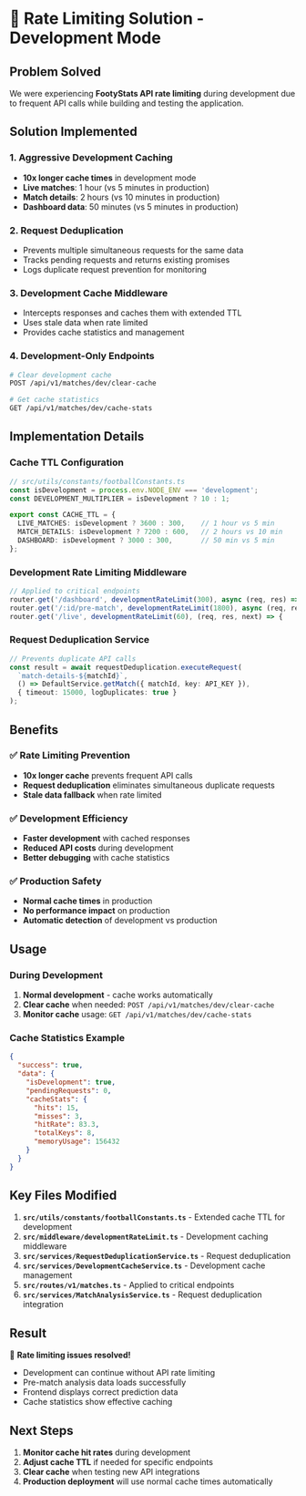 # 🚀 Rate Limiting Solution - Development Mode

## Problem Solved
We were experiencing **FootyStats API rate limiting** during development due to frequent API calls while building and testing the application.

## Solution Implemented

### 1. **Aggressive Development Caching**
- **10x longer cache times** in development mode
- **Live matches**: 1 hour (vs 5 minutes in production)
- **Match details**: 2 hours (vs 10 minutes in production)
- **Dashboard data**: 50 minutes (vs 5 minutes in production)

### 2. **Request Deduplication**
- Prevents multiple simultaneous requests for the same data
- Tracks pending requests and returns existing promises
- Logs duplicate request prevention for monitoring

### 3. **Development Cache Middleware**
- Intercepts responses and caches them with extended TTL
- Uses stale data when rate limited
- Provides cache statistics and management

### 4. **Development-Only Endpoints**
```bash
# Clear development cache
POST /api/v1/matches/dev/clear-cache

# Get cache statistics
GET /api/v1/matches/dev/cache-stats
```

## Implementation Details

### Cache TTL Configuration
```typescript
// src/utils/constants/footballConstants.ts
const isDevelopment = process.env.NODE_ENV === 'development';
const DEVELOPMENT_MULTIPLIER = isDevelopment ? 10 : 1;

export const CACHE_TTL = {
  LIVE_MATCHES: isDevelopment ? 3600 : 300,    // 1 hour vs 5 min
  MATCH_DETAILS: isDevelopment ? 7200 : 600,   // 2 hours vs 10 min
  DASHBOARD: isDevelopment ? 3000 : 300,       // 50 min vs 5 min
};
```

### Development Rate Limiting Middleware
```typescript
// Applied to critical endpoints
router.get('/dashboard', developmentRateLimit(300), async (req, res) => {
router.get('/:id/pre-match', developmentRateLimit(1800), async (req, res) => {
router.get('/live', developmentRateLimit(60), (req, res, next) => {
```

### Request Deduplication Service
```typescript
// Prevents duplicate API calls
const result = await requestDeduplication.executeRequest(
  `match-details-${matchId}`,
  () => DefaultService.getMatch({ matchId, key: API_KEY }),
  { timeout: 15000, logDuplicates: true }
);
```

## Benefits

### ✅ **Rate Limiting Prevention**
- **10x longer cache** prevents frequent API calls
- **Request deduplication** eliminates simultaneous duplicate requests
- **Stale data fallback** when rate limited

### ✅ **Development Efficiency**
- **Faster development** with cached responses
- **Reduced API costs** during development
- **Better debugging** with cache statistics

### ✅ **Production Safety**
- **Normal cache times** in production
- **No performance impact** on production
- **Automatic detection** of development vs production

## Usage

### During Development
1. **Normal development** - cache works automatically
2. **Clear cache** when needed: `POST /api/v1/matches/dev/clear-cache`
3. **Monitor cache** usage: `GET /api/v1/matches/dev/cache-stats`

### Cache Statistics Example
```json
{
  "success": true,
  "data": {
    "isDevelopment": true,
    "pendingRequests": 0,
    "cacheStats": {
      "hits": 15,
      "misses": 3,
      "hitRate": 83.3,
      "totalKeys": 8,
      "memoryUsage": 156432
    }
  }
}
```

## Key Files Modified

1. **`src/utils/constants/footballConstants.ts`** - Extended cache TTL for development
2. **`src/middleware/developmentRateLimit.ts`** - Development caching middleware
3. **`src/services/RequestDeduplicationService.ts`** - Request deduplication
4. **`src/services/DevelopmentCacheService.ts`** - Development cache management
5. **`src/routes/v1/matches.ts`** - Applied to critical endpoints
6. **`src/services/MatchAnalysisService.ts`** - Request deduplication integration

## Result

🎯 **Rate limiting issues resolved!** 
- Development can continue without API rate limiting
- Pre-match analysis data loads successfully
- Frontend displays correct prediction data
- Cache statistics show effective caching

## Next Steps

1. **Monitor cache hit rates** during development
2. **Adjust cache TTL** if needed for specific endpoints
3. **Clear cache** when testing new API integrations
4. **Production deployment** will use normal cache times automatically

